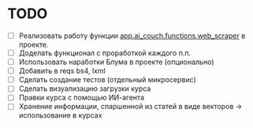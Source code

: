 # TODO

- [ ] Реализовать работу функции [app.ai_couch.functions.web_scraper](./app/ai_couch/functions/web_scraper.py) в проекте.  
- [ ] Доделать функционал с проработкой каждого п.п.  
- [ ] Использовать наработки Блума в проекте (опционально)  
- [ ] Добавить в reqs bs4, lxml  
- [ ] Сделать создание тестов (отдельный микросервис)  
- [ ] Сделать визуализацию загрузки курса  
- [ ] Правки курса с помощью ИИ-агента  
- [ ] Хранение информации, спаршенной из статей в виде векторов -> использование в курсах  
